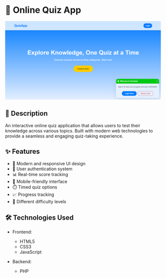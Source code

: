 # 🎯 Online Quiz App

<div align="center">
  <img src="Assets/quizapp.png" alt="Quiz App Banner" width="800px">
</div>

## 📝 Description

An interactive online quiz application that allows users to test their knowledge across various topics. Built with modern web technologies to provide a seamless and engaging quiz-taking experience.

## ✨ Features

- 🎨 Modern and responsive UI design
- 👤 User authentication system
- 📊 Real-time score tracking
- 📱 Mobile-friendly interface
- ⏱️ Timed quiz options
- 📈 Progress tracking
- 🌈 Different difficulty levels

## 🛠️ Technologies Used

- Frontend:
  - HTML5
  - CSS3
  - JavaScript
  
- Backend:
  - PHP

